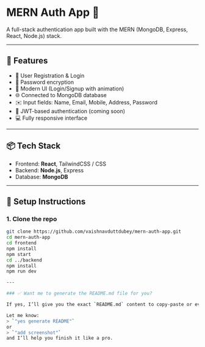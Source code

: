 # MERN Auth App 🔐

A full-stack authentication app built with the MERN (MongoDB, Express, React, Node.js) stack.

---

## 🚀 Features

- 🔑 User Registration & Login
- 🧠 Password encryption
- 🎨 Modern UI (Login/Signup with animation)
- 🌐 Connected to MongoDB database
- ✉️ Input fields: Name, Email, Mobile, Address, Password
- 🔄 JWT-based authentication (coming soon)
- 💻 Fully responsive interface

---

## 📦 Tech Stack

- Frontend: **React**, TailwindCSS / CSS
- Backend: **Node.js**, Express
- Database: **MongoDB**

---

## 🔧 Setup Instructions

### 1. Clone the repo
```bash
git clone https://github.com/vaishnavduttdubey/mern-auth-app.git
cd mern-auth-app
cd frontend
npm install
npm start
cd ../backend
npm install
npm run dev

---

### ✅ Want me to generate the README.md file for you?

If yes, I’ll give you the exact `README.md` content to copy-paste or even auto-create it for you.

Let me know:  
> `"yes generate README"`  
or  
> `"add screenshot"`  
and I’ll help you finish it like a pro.
